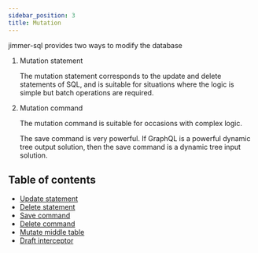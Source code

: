 ```yaml
---
sidebar_position: 3
title: Mutation
---
```


jimmer-sql provides two ways to modify the database

1. Mutation statement

    The mutation statement corresponds to the update and delete statements of SQL, and is suitable for situations where the logic is simple but batch operations are required.

2. Mutation command

    The mutation command is suitable for occasions with complex logic.
    
    The save command is very powerful. If GraphQL is a powerful dynamic tree output solution, then the save command is a dynamic tree input solution.

## Table of contents

- [Update statement](./update-statement)
- [Delete statement](./delete-statement)
- [Save command](./save-command)
- [Delete command](./delete-command)
- [Mutate middle table](./association)
- [Draft interceptor](./interceptor)